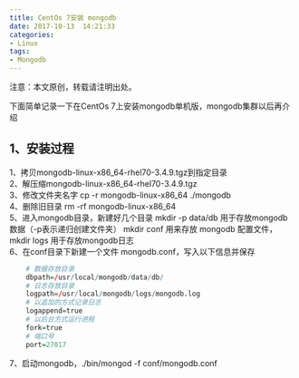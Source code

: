 ```yaml
---
title: CentOs 7安装 mongodb
date: 2017-10-13  14:21:33
categories:
- Linux
tags:
- Mongodb
---
```


注意：本文原创，转载请注明出处。

下面简单记录一下在CentOs 7上安装mongodb单机版，mongodb集群以后再介绍

<!-- more -->

## 1、安装过程
1、拷贝mongodb-linux-x86_64-rhel70-3.4.9.tgz到指定目录  
2、解压缩mongodb-linux-x86_64-rhel70-3.4.9.tgz  
3、修改文件夹名字 cp -r mongodb-linux-x86_64 ./mongodb  
4、删除旧目录 rm -rf mongodb-linux-x86_64  
5、进入mongodb目录，新建好几个目录 mkdir -p data/db 用于存放mongodb数据（-p表示递归创建文件夹）
mkdir conf 用来存放 mongodb 配置文件，mkdir logs 用于存放mongodb日志  
6、在conf目录下新建一个文件 mongodb.conf，写入以下信息并保存
```R
    # 数据存放目录
    dbpath=/usr/local/mongodb/data/db/
    # 日志存放目录
    logpath=/usr/local/mongodb/logs/mongodb.log
    # 以追加的方式记录日志
    logappend=true
    # 以后台方式运行进程
    fork=true
    # 端口号
    port=27017
```
7、启动mongodb，./bin/mongod -f conf/mongodb.conf
